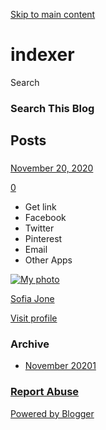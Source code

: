 [Skip to main content](#main)

indexer
=======

Search

### Search This Blog

Posts
-----

### [](https://backlinksindexerhere.blogspot.com/2020/11/httpsext-5548317.html)

 [November 20, 2020](https://backlinksindexerhere.blogspot.com/2020/11/httpsext-5548317.html "permanent link")

[0](https://backlinksindexerhere.blogspot.com/2020/11/httpsext-5548317.html#comments)

* Get link
* Facebook
* Twitter
* Pinterest
* Email
* Other Apps

[![My photo](//blogger.googleusercontent.com/img/b/R29vZ2xl/AVvXsEhWg3sqFeElZDKVPFMdR52M13VyzOCJ1kgOJgzSFoQ76iLGrZ4ugs7H62DPxOn9iiumhP6DFfiW0WTGwZS_ZXiKG7a8ftwQiPzZ-vHJz5x_HDo_GLACmXS7NCG5Tuimx30/s220/sofia.jpg)](https://www.blogger.com/profile/16114289262438569130)

[Sofia Jone](https://www.blogger.com/profile/16114289262438569130)

[Visit profile](https://www.blogger.com/profile/16114289262438569130)

### Archive

* [November 20201](https://backlinksindexerhere.blogspot.com/2020/11/)

### [Report Abuse](https://www.blogger.com/go/report-abuse)

[Powered by Blogger](https://www.blogger.com/)